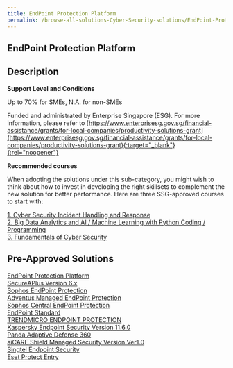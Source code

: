 ```yaml
---
title: EndPoint Protection Platform
permalink: /browse-all-solutions-Cyber-Security-solutions/EndPoint-Protection-Platform
---
```


## EndPoint Protection Platform
## Description

**Support Level and Conditions**

Up to 70% for SMEs, N.A. for non-SMEs

Funded and administrated by Enterprise Singapore (ESG). For more information, please refer to
[https://www.enterprisesg.gov.sg/financial-assistance/grants/for-local-companies/productivity-solutions-grant](https://www.enterprisesg.gov.sg/financial-assistance/grants/for-local-companies/productivity-solutions-grant){:target="_blank"}{:rel="noopener"}

**Recommended courses**

When adopting the solutions under this sub-category, you might wish to think about how to invest in developing the right skillsets to complement the new solution for better performance. Here are three SSG-approved courses to start with:

<a href='https://courses.enterprisejobskills.gov.sg/Course_Internet/CourseDetail/SF-Cyber-Security-Incident-Handling-Response-2'  target='_blank' rel='noopener'>1. Cyber Security Incident Handling and Response</a><br>
<a href='https://courses.enterprisejobskills.gov.sg/Course_Internet/CourseDetail/Big-Data-Analytics-AI-Machine-Learning-Python-Coding-Programming-Beginner-Intermediate-2'  target='_blank' rel='noopener'>2. Big Data Analytics and AI / Machine Learning with Python Coding / Programming</a><br>
<a href='https://courses.enterprisejobskills.gov.sg/Course_Internet/CourseDetail/Fundamentals-Cyber-Security-2'  target='_blank' rel='noopener'>3. Fundamentals of Cyber Security</a><br>

## Pre-Approved Solutions

<a href='/productivity-solutions-grant/solutionrepo/solution515' target='_blank'>EndPoint Protection Platform</a><br>
<a href='/productivity-solutions-grant/solutionrepo/solution762' target='_blank'>SecureAPlus Version 6.x</a><br>
<a href='/productivity-solutions-grant/solutionrepo/solution1547' target='_blank'>Sophos EndPoint Protection</a><br>
<a href='/productivity-solutions-grant/solutionrepo/solution2049' target='_blank'>Adventus Managed EndPoint Protection</a><br>
<a href='/productivity-solutions-grant/solutionrepo/solution2104' target='_blank'>Sophos Central EndPoint Protection</a><br>
<a href='/productivity-solutions-grant/solutionrepo/solution2176' target='_blank'>EndPoint Standard</a><br>
<a href='/productivity-solutions-grant/solutionrepo/solution2264' target='_blank'>TRENDMICRO ENDPOINT PROTECTION</a><br>
<a href='/productivity-solutions-grant/solutionrepo/solution2491' target='_blank'>Kaspersky Endpoint Security Version 11.6.0</a><br>
<a href='/productivity-solutions-grant/solutionrepo/solution2496' target='_blank'>Panda Adaptive Defense 360</a><br>
<a href='/productivity-solutions-grant/solutionrepo/solution2632' target='_blank'>aiCARE Shield Managed Security Version Ver1.0</a><br>
<a href='/productivity-solutions-grant/solutionrepo/solution2655' target='_blank'>Singtel Endpoint Security</a><br>
<a href='/productivity-solutions-grant/solutionrepo/solution2716' target='_blank'>Eset Protect Entry</a><br>
